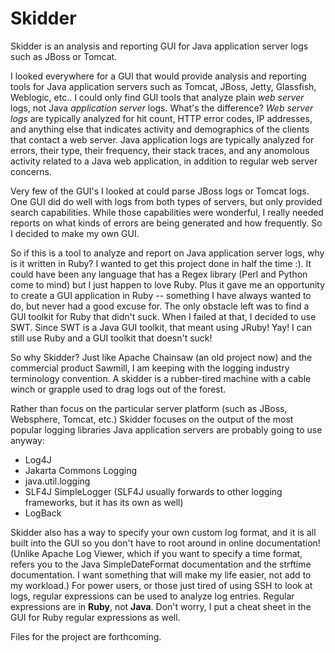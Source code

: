 # Skidder
Skidder is an analysis and reporting GUI for Java application server logs such as JBoss or Tomcat.

I looked everywhere for a GUI that would provide analysis and reporting tools for Java application servers such as Tomcat, JBoss, Jetty, Glassfish, Weblogic, etc..  I could only find GUI tools that analyze plain *web server* logs, not Java *application server* logs.  What's the difference?  *Web server logs* are typically analyzed for hit count, HTTP error codes, IP addresses, and anything else that indicates activity and demographics of the clients that contact a web server.  Java application logs are typically analyzed for errors, their type, their frequency, their stack traces, and any anomolous activity related to a Java web application, in addition to regular web server concerns.

Very few of the GUI's I looked at could parse JBoss logs or Tomcat logs.  One GUI did do well with logs from both types of servers, but only provided search capabilities.  While those capabilities were wonderful, I really needed reports on what kinds of errors are being generated and how frequently.  So I decided to make my own GUI.

So if this is a tool to analyze and report on Java application server logs, why is it written in Ruby?  I wanted to get this project done in half the time :).  It could have been any language that has a Regex library (Perl and Python come to mind) but I just happen to love Ruby.  Plus it gave me an opportunity to create a GUI application in Ruby -- something I have always wanted to do, but never had a good excuse for.  The only obstacle left was to find a GUI toolkit for Ruby that didn't suck.  When I failed at that, I decided to use SWT.  Since SWT is a Java GUI toolkit, that meant using JRuby!  Yay!  I can still use Ruby and a GUI toolkit that doesn't suck!

So why Skidder?  Just like Apache Chainsaw (an old project now) and the commercial product Sawmill, I am keeping with the logging industry terminology convention.  A skidder is a rubber-tired machine with a cable winch or grapple used to drag logs out of the forest.

Rather than focus on the particular server platform (such as JBoss, Websphere, Tomcat, etc.) Skidder focuses on the output of the most popular logging libraries Java application servers are probably going to use anyway:

- Log4J
- Jakarta Commons Logging
- java.util.logging
- SLF4J SimpleLogger (SLF4J usually forwards to other logging frameworks, but it has its own as well)
- LogBack

Skidder also has a way to specify your own custom log format, and it is all built into the GUI so you don't have to root around in online documentation!  (Unlike Apache Log Viewer, which if you want to specify a time format, refers you to the Java SimpleDateFormat documentation and the strftime documentation.  I want something that will make my life easier, not add to my workload.)  For power users, or those just tired of using SSH to look at logs, regular expressions can be used to analyze log entries.  Regular expressions are in **Ruby**, not **Java**.  Don't worry, I put a cheat sheet in the GUI for Ruby regular expressions as well.

Files for the project are forthcoming.
